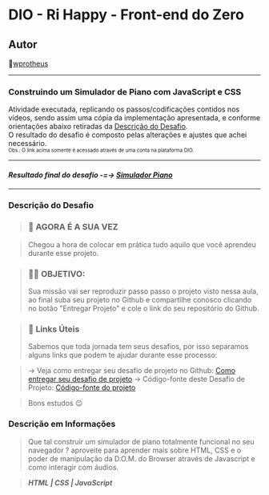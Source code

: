 # DIO - Ri Happy - Front-end do Zero

## Autor
🔸[wprotheus](https://github.com/wprotheus)

---

### Construindo um Simulador de Piano com JavaScript e CSS

Atividade executada, replicando os passos/codificações contidos nos vídeos, sendo assim uma cópia da implementação apresentada, e conforme orientações abaixo retiradas da [Descrição do Desafio](https://web.dio.me/lab/criando-um-simulador-de-piano/learning/c9ab57b8-9239-49a2-9905-916dc5c3c543).  
O resultado do desafio é composto pelas alterações e ajustes que achei necessário.  
<small><sup>Obs.: O link acima somente é acessado através de uma conta na plataforma DIO.</sup></small>

---  

#### ***Resultado final do desafio -=-> [Simulador Piano](https://wprotheus.github.io/Desafio-piano/)***

---

### Descrição do Desafio
 
> ### 🎯 AGORA É A SUA VEZ

> Chegou a hora de colocar em prática tudo aquilo que você aprendeu durante esse projeto.

> ### 👨‍💻 OBJETIVO:
> Sua missão vai ser reproduzir passo passo o projeto visto nessa aula, ao final suba seu projeto no Github e compartilhe conosco clicando no botão "Entregar Projeto" e cole o link do seu repositório do Github.

> ### 🔗 Links Úteis
> Sabemos que toda jornada tem seus desafios, por isso separamos alguns links que podem te ajudar durante esse processo:

> -> Veja como entregar seu desafio de projeto no Github: [Como entregar seu desafio de projeto](https://web.dio.me/course/como-entregar-seu-desafio-de-projeto/learning/488fc49a-0738-4e9d-bf87-ea22d2591fde?back=/track/potencia-tech-angular-developer-powered-ifood&tab=undefined&moduleId=undefined)
> -> Código-fonte deste Desafio de Projeto: [Código-fonte do projeto](https://github.com/felipeAguiarCode/js-music-keyboard-virtual)

> Bons estudos 😉

### Descrição em Informações

> Que tal construir um simulador de piano totalmente funcional no seu navegador ? aproveite para aprender mais sobre HTML, CSS e o poder de manipulação da D.O.M. do Browser através de Javascript e como interagir com áudios.

> ***HTML | CSS | JavaScript***
